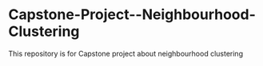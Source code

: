 # Capstone-Project--Neighbourhood-Clustering
This repository is for Capstone project about neighbourhood clustering
